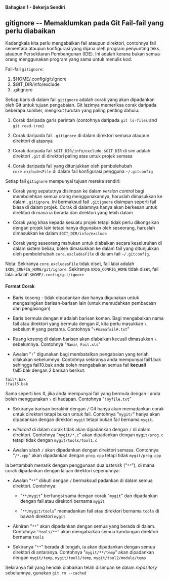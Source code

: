 #### Bahagian 1 - Bekerja Sendiri

## gitignore -- Memaklumkan pada Git Fail-fail yang perlu diabaikan

Kadangkala kita perlu mengabaikan fail ataupun direktori, contohnya fail sementara ataupun konfigurasi yang dijana oleh program penyunting teks ataupun Persekitaran Pembangunan (IDE). Ini adalah kerana bukan semua orang menggunakan program yang sama untuk menulis kod.

Fail-fail `gitignore`:

1. $HOME/.config/git/ignore
1. $GIT_DIR/info/exclude
1. .gitignore

Setiap baris di dalam fail `gitignore` adalah corak yang akan dipadankan oleh Git untuk tujuan pengabaian. Git lazimya memeriksa corak daripada beberapa sumber, mengikut turutan yang paling penting dahulu:

1. Corak daripada garis perintah (contohnya daripada `git ls-files` and `git read-tree`)

1. Corak daripada fail `.gitignore` di dalam direktori semasa ataupun direktori di atasnya

1. Corak daripada fail `$GIT_DIR/info/exclude`. `$GIT_DIR` di sini adalah direktori `.git` di direktori paling atas untuk projek semasa

1. Corak daripada fail yang ditunjukkan oleh pembolehubah `core.excludesFile` di dalam fail konfigurasi pengguna `~/.gitconfig`

Setiap fail `gitignore` mempunyai tujuan mereka sendiri:

* Corak yang sepatutnya disimpan ke dalam *version control* bagi membolehkan semua orang menggunakannya, haruslah dimasukkan ke dalam `.gitignore`. Ini bermaksud fail `.gitignore` disimpan seperti fail biasa di dalam projek. Corak di dalamnya hanya akan berkesan untuk direktori di mana ia berada dan direktori yang lebih dalam

* Corak yang khas kepada sesuatu projek tetapi tidak perlu dikongsikan dengan projek lain tetapi hanya digunakan oleh seseorang, haruslah dimasukkan ke dalam `$GIT_DIR/info/exclude`

* Corak yang seseorang mahukan untuk diabaikan secara keseluruhan di dalam sistem beliau, boleh dimasukkan ke dalam fail yang ditunjukkan oleh pembolehubah `core.excludesFile` di dalam fail `~/.gitconfig`.

Nota: Sekiranya `core.excludesFile` tidak diset, fail lalai adalah `$XDG_CONFIG_HOME/git/ignore`. Sekiranya `$XDG_CONFIG_HOME` tidak diset, fail lalai adalah `$HOME/.config/git/ignore`

#### Format Corak

* Baris kosong - tidak dipadankan dan hanya digunakan untuk mengasingkan barisan-barisan lain (untuk memudahkan pembacaan dan pengasingan)

* Baris bermula dengan # adalah barisan komen. Bagi mengabaikan nama fail atau direktori yang bermula dengan #, kita perlu masukkan `\` sebelum # yang pertama. Contohnya "`\#namafail#.txt`"

* Ruang kosong di dalam barisan akan diabaikan kecuali dimasukkan `\` sebelumnya. Contohnya "`Nama\ Fail.xls`"

* Awalan "`!`" digunakan bagi membatalkan pengabaian yang terlah dilakukan sebelumnya. Contohnya sekiranya anda mempunyai fail1.bak sehingga fail10.bak anda boleh mengabaikan semua fail **kecuali** fail5.bak dengan 2 barisan berikut:
```
fail*.bak
!fail5.bak
```
Sama seperti kes #, jika anda mempunyai fail yang bermula dengan ! anda boleh menggunakan `\` di hadapan. Contohnya "`!myfile.txt`"

* Sekiranya barisan berakhir dengan `/` Git hanya akan memadankan corak untuk direktori tetapi bukan untuk fail. Contohnya "`mygit/`" hanya akan dipadankan dengan direktori `mygit` tetapi bukan fail bernama `mygit`.

* *wildcard* di dalam corak tidak akan dipadankan dengan `/` di dalam direktori. Contohnya "`mygit/*.c`" akan dipadankan dengan `mygit/prog.c` tetapi tidak dengan `mygit/tools/tool1.c`

* Awalan *slash* `/` akan dipadankan dengan direktori semasa. Contohnya "`/*.cpp`" akan dipadankan dengan `prog.cpp` tetapi tidak `mygit/prog.cpp`

Ia bertambah menarik dengan penggunaan dua *asterisk* ("`**`"), di mana corak dipadankan dengan laluan direktori sepenuhnya:

* Awalan "`**`" diikuti dengan `/` bermaksud padankan di dalam semua direktori. Contohnya:

    * "`**/mygit`" berfungsi sama dengan corak "`mygit`" dan dipadankan dengan fail atau direktori bernama `mygit`

    * "`**/mygit/tools`" memadankan fail atau direktori bernama `tools` di bawah direktori `mygit`

* Akhiran "`**`" akan dipadankan dengan semua yang berada di dalam. Contohnya `"tools/**"` akan mengabaikan semua kandungan direktori bernama `tools`

* Sekiranya "`**`" berada di tengah, ia akan dipadankan dengan semua direktori di antaranya. Contohnya "`mygit/**/temp`" akan dipadankan dengan `mygit/temp`, `mygit/tool1/temp`, `mygit/tool2/module/temp`

Sekiranya fail yang hendak diabaikan telah disimpan ke dalam *repository* sebelumnya, gunakan `git rm --cached`
